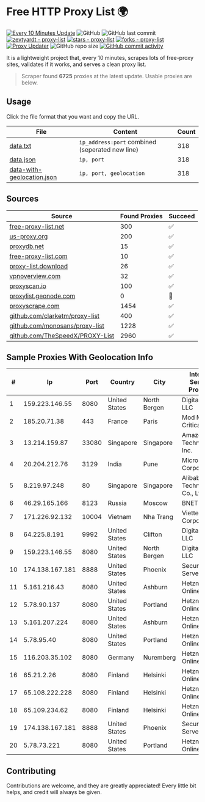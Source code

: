 
# Free HTTP Proxy List 🌍

[![Every 10 Minutes Update](https://github.com/mertguvencli/http-proxy-list/actions/workflows/main.yml/badge.svg?branch=main)](https://github.com/mertguvencli/http-proxy-list/actions/workflows/main.yml)
![GitHub](https://img.shields.io/github/license/mertguvencli/http-proxy-list)
![GitHub last commit](https://img.shields.io/github/last-commit/mertguvencli/http-proxy-list)
[![zevtyardt - proxy-list](https://img.shields.io/static/v1?label=zevtyardt&message=proxy-list&color=blue&logo=github)](https://github.com/zevtyardt/proxy-list "Go to GitHub repo")
[![stars - proxy-list](https://img.shields.io/github/stars/zevtyardt/proxy-list?style=social)](https://github.com/zevtyardt/proxy-list)
[![forks - proxy-list](https://img.shields.io/github/forks/zevtyardt/proxy-list?style=social)](https://github.com/zevtyardt/proxy-list)
[![Proxy Updater](https://github.com/zevtyardt/proxy-list/workflows/Proxy%20Updater/badge.svg)](https://github.com/zevtyardt/proxy-list/actions?query=workflow:"Proxy+Updater")
![GitHub repo size](https://img.shields.io/github/repo-size/zevtyardt/proxy-list)
[![GitHub commit activity](https://img.shields.io/github/commit-activity/m/zevtyardt/proxy-list?logo=commits)](https://github.com/zevtyardt/proxy-list/commits/main)

It is a lightweight project that, every 10 minutes, scrapes lots of free-proxy sites, validates if it works, and serves a clean proxy list.

> Scraper found **6725** proxies at the latest update. Usable proxies are below.

## Usage

Click the file format that you want and copy the URL.

|File|Content|Count|
|----|-------|-----|
|[data.txt](https://raw.githubusercontent.com/mertguvencli/http-proxy-list/main/proxy-list/data.txt)|`ip_address:port` combined (seperated new line)|318|
|[data.json](https://raw.githubusercontent.com/mertguvencli/http-proxy-list/main/proxy-list/data.json)|`ip, port`|318|
|[data-with-geolocation.json](https://raw.githubusercontent.com/mertguvencli/http-proxy-list/main/proxy-list/data-with-geolocation.json)|`ip, port, geolocation`|318|

## Sources

|Source|Found Proxies|Succeed|
|------|-------------|-------|
|[free-proxy-list.net](https://free-proxy-list.net)|300|✅|
|[us-proxy.org](https://www.us-proxy.org)|200|✅|
|[proxydb.net](http://proxydb.net)|15|✅|
|[free-proxy-list.com](https://free-proxy-list.com/?page=&port=&type%5B%5D=http&type%5B%5D=https&up_time=0&search=Search)|10|✅|
|[proxy-list.download](https://www.proxy-list.download/HTTP)|26|✅|
|[vpnoverview.com](https://vpnoverview.com/privacy/anonymous-browsing/free-proxy-servers)|32|✅|
|[proxyscan.io](https://www.proxyscan.io)|100|✅|
|[proxylist.geonode.com](https://proxylist.geonode.com/api/proxy-list?limit=300&page=1&sort_by=lastChecked&sort_type=desc&protocols=http,https)|0|🚫|
|[proxyscrape.com](https://api.proxyscrape.com/v2/?request=displayproxies&protocol=http&timeout=10000&country=all&ssl=all&anonymity=all)|1454|✅|
|[github.com/clarketm/proxy-list](https://raw.githubusercontent.com/clarketm/proxy-list/master/proxy-list-raw.txt)|400|✅|
|[github.com/monosans/proxy-list](https://raw.githubusercontent.com/monosans/proxy-list/main/proxies/http.txt)|1228|✅|
|[github.com/TheSpeedX/PROXY-List](https://raw.githubusercontent.com/TheSpeedX/PROXY-List/master/http.txt)|2960|✅|


## Sample Proxies With Geolocation Info

|#|Ip|Port|Country|City|Internet Service Provider|
|-|--|----|-------|----|-------------------------|
|1|159.223.146.55|8080|United States|North Bergen|DigitalOcean, LLC|
|2|185.20.71.38|443|France|Paris|Mod Mission Critical LLC|
|3|13.214.159.87|33080|Singapore|Singapore|Amazon Technologies Inc.|
|4|20.204.212.76|3129|India|Pune|Microsoft Corporation|
|5|8.219.97.248|80|Singapore|Singapore|Alibaba (US) Technology Co., Ltd.|
|6|46.29.165.166|8123|Russia|Moscow|BNET|
|7|171.226.92.132|10004|Vietnam|Nha Trang|Viettel Corporation|
|8|64.225.8.191|9992|United States|Clifton|DigitalOcean, LLC|
|9|159.223.146.55|8080|United States|North Bergen|DigitalOcean, LLC|
|10|174.138.167.181|8888|United States|Phoenix|Secured Servers LLC|
|11|5.161.216.43|8080|United States|Ashburn|Hetzner Online GmbH|
|12|5.78.90.137|8080|United States|Portland|Hetzner Online GmbH|
|13|5.161.207.224|8080|United States|Ashburn|Hetzner Online GmbH|
|14|5.78.95.40|8080|United States|Portland|Hetzner Online GmbH|
|15|116.203.35.102|8080|Germany|Nuremberg|Hetzner Online GmbH|
|16|65.21.2.26|8080|Finland|Helsinki|Hetzner Online GmbH|
|17|65.108.222.228|8080|Finland|Helsinki|Hetzner Online GmbH|
|18|65.109.234.62|8080|Finland|Helsinki|Hetzner Online GmbH|
|19|174.138.167.181|8888|United States|Phoenix|Secured Servers LLC|
|20|5.78.73.221|8080|United States|Portland|Hetzner Online GmbH|



## Contributing

Contributions are welcome, and they are greatly appreciated! Every
little bit helps, and credit will always be given.

